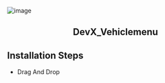 ![image](https://imgur.com/py5ph9m.png)

<h2 align="center">DevX_Vehiclemenu</h2>

## Installation Steps
- Drag And Drop
